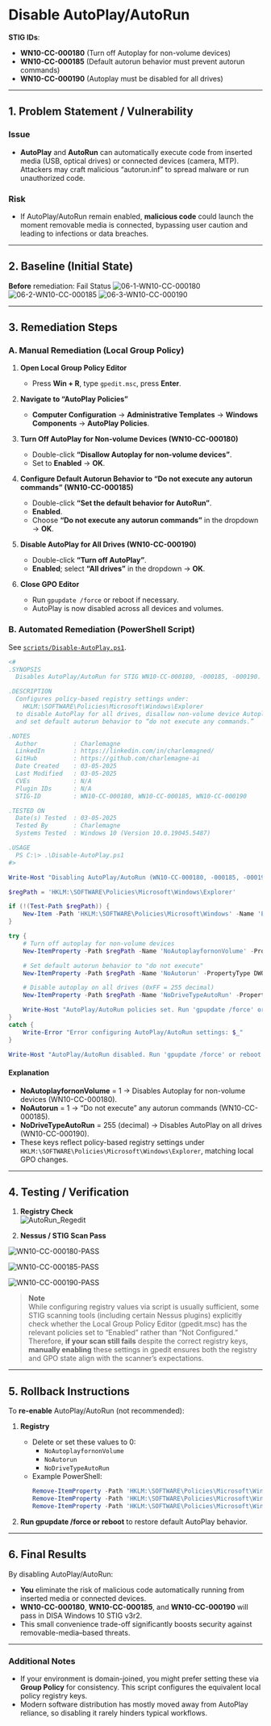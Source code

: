 # Disable AutoPlay/AutoRun
**STIG IDs**:  
- **WN10-CC-000180** (Turn off Autoplay for non-volume devices)  
- **WN10-CC-000185** (Default autorun behavior must prevent autorun commands)  
- **WN10-CC-000190** (Autoplay must be disabled for all drives)

---

## 1. Problem Statement / Vulnerability

### Issue
- **AutoPlay** and **AutoRun** can automatically execute code from inserted media (USB, optical drives) or connected devices (camera, MTP). Attackers may craft malicious “autorun.inf” to spread malware or run unauthorized code.

### Risk
- If AutoPlay/AutoRun remain enabled, **malicious code** could launch the moment removable media is connected, bypassing user caution and leading to infections or data breaches.

---

## 2. Baseline (Initial State)

**Before** remediation: Fail Status
![06-1-WN10-CC-000180](https://github.com/user-attachments/assets/4f767de1-d3a9-438d-a53b-b8f35dc55432)
![06-2-WN10-CC-000185](https://github.com/user-attachments/assets/60d059e8-9256-454f-8348-21f77151baeb)
![06-3-WN10-CC-000190](https://github.com/user-attachments/assets/5a751c8c-4a6e-4fd8-9581-bdd3841804a6)

---

## 3. Remediation Steps

### A. Manual Remediation (Local Group Policy)

1. **Open Local Group Policy Editor**  
   - Press **Win + R**, type `gpedit.msc`, press **Enter**.
2. **Navigate to “AutoPlay Policies”**  
   - **Computer Configuration** → **Administrative Templates** → **Windows Components** → **AutoPlay Policies**.

3. **Turn Off AutoPlay for Non-volume Devices (WN10-CC-000180)**  
   - Double-click **“Disallow Autoplay for non-volume devices”**.  
   - Set to **Enabled** → **OK**.

4. **Configure Default Autorun Behavior to “Do not execute any autorun commands” (WN10-CC-000185)**  
   - Double-click **“Set the default behavior for AutoRun”**.  
   - **Enabled**.  
   - Choose **“Do not execute any autorun commands”** in the dropdown → **OK**.

5. **Disable AutoPlay for All Drives (WN10-CC-000190)**  
   - Double-click **“Turn off AutoPlay”**.  
   - **Enabled**; select **“All drives”** in the dropdown → **OK**.

6. **Close GPO Editor**  
   - Run `gpupdate /force` or reboot if necessary.  
   - AutoPlay is now disabled across all devices and volumes.

### B. Automated Remediation (PowerShell Script)

See [`scripts/Disable-AutoPlay.ps1`](../scripts/Disable-AutoPlay.ps1).

```powershell
<#
.SYNOPSIS
  Disables AutoPlay/AutoRun for STIG WN10-CC-000180, -000185, -000190.

.DESCRIPTION
  Configures policy-based registry settings under:
    HKLM:\SOFTWARE\Policies\Microsoft\Windows\Explorer
  to disable AutoPlay for all drives, disallow non-volume device Autoplay,
  and set default autorun behavior to “do not execute any commands.”

.NOTES
  Author          : Charlemagne
  LinkedIn        : https://linkedin.com/in/charlemagned/
  GitHub          : https://github.com/charlemagne-ai
  Date Created    : 03-05-2025
  Last Modified   : 03-05-2025
  CVEs            : N/A
  Plugin IDs      : N/A
  STIG-ID         : WN10-CC-000180, WN10-CC-000185, WN10-CC-000190

.TESTED ON
  Date(s) Tested  : 03-05-2025
  Tested By       : Charlemagne
  Systems Tested  : Windows 10 (Version 10.0.19045.5487)

.USAGE
  PS C:\> .\Disable-AutoPlay.ps1
#>

Write-Host "Disabling AutoPlay/AutoRun (WN10-CC-000180, -000185, -000190)..." -ForegroundColor Cyan

$regPath = 'HKLM:\SOFTWARE\Policies\Microsoft\Windows\Explorer'

if (!(Test-Path $regPath)) {
    New-Item -Path 'HKLM:\SOFTWARE\Policies\Microsoft\Windows' -Name 'Explorer' -Force | Out-Null
}

try {
    # Turn off autoplay for non-volume devices
    New-ItemProperty -Path $regPath -Name 'NoAutoplayfornonVolume' -PropertyType DWORD -Value 1 -Force | Out-Null

    # Set default autorun behavior to "do not execute"
    New-ItemProperty -Path $regPath -Name 'NoAutorun' -PropertyType DWORD -Value 1 -Force | Out-Null

    # Disable autoplay on all drives (0xFF = 255 decimal)
    New-ItemProperty -Path $regPath -Name 'NoDriveTypeAutoRun' -PropertyType DWORD -Value 255 -Force | Out-Null

    Write-Host "AutoPlay/AutoRun policies set. Run 'gpupdate /force' or reboot."
}
catch {
    Write-Error "Error configuring AutoPlay/AutoRun settings: $_"
}

Write-Host "AutoPlay/AutoRun disabled. Run 'gpupdate /force' or reboot to finalize changes." -ForegroundColor Yellow
```

#### Explanation

- **NoAutoplayfornonVolume** = 1 → Disables Autoplay for non-volume devices (WN10-CC-000180).  
- **NoAutorun** = 1 → “Do not execute” any autorun commands (WN10-CC-000185).  
- **NoDriveTypeAutoRun** = 255 (decimal) → Disables AutoPlay on all drives (WN10-CC-000190).  
- These keys reflect policy-based registry settings under `HKLM:\SOFTWARE\Policies\Microsoft\Windows\Explorer`, matching local GPO changes.

---

## 4. Testing / Verification

1. **Registry Check**  
   ![AutoRun_Regedit](https://github.com/user-attachments/assets/df085bc2-5506-4a99-8841-91440ba82c1a)


2. **Nessus / STIG Scan Pass**  

  ![WN10-CC-000180-PASS](https://github.com/user-attachments/assets/762f1730-4279-4e17-9b9d-c1959aa60052)

  ![WN10-CC-000185-PASS](https://github.com/user-attachments/assets/2d7f71dd-b1e8-4ded-a4e6-6f62f9e2d178)

  ![WN10-CC-000190-PASS](https://github.com/user-attachments/assets/56a79f6c-99ed-4663-b5ad-dcbc7620abb2)



> **Note**  
> While configuring registry values via script is usually sufficient, some STIG scanning tools (including certain Nessus plugins) explicitly check whether the Local Group Policy Editor (gpedit.msc) has the relevant policies set to “Enabled” rather than “Not Configured.”  
> Therefore, **if your scan still fails** despite the correct registry keys, **manually enabling** these settings in gpedit ensures both the registry and GPO state align with the scanner’s expectations.

---

## 5. Rollback Instructions

To **re-enable** AutoPlay/AutoRun (not recommended):

1. **Registry**  
   - Delete or set these values to 0:
     - `NoAutoplayfornonVolume`  
     - `NoAutorun`  
     - `NoDriveTypeAutoRun`  
   - Example PowerShell:
     ```powershell
     Remove-ItemProperty -Path 'HKLM:\SOFTWARE\Policies\Microsoft\Windows\Explorer' -Name 'NoAutoplayfornonVolume'
     Remove-ItemProperty -Path 'HKLM:\SOFTWARE\Policies\Microsoft\Windows\Explorer' -Name 'NoAutorun'
     Remove-ItemProperty -Path 'HKLM:\SOFTWARE\Policies\Microsoft\Windows\Explorer' -Name 'NoDriveTypeAutoRun'
     ```

2. **Run gpupdate /force or reboot** to restore default AutoPlay behavior.

---

## 6. Final Results

By disabling AutoPlay/AutoRun:

- **You** eliminate the risk of malicious code automatically running from inserted media or connected devices.
- **WN10-CC-000180**, **WN10-CC-000185**, and **WN10-CC-000190** will pass in DISA Windows 10 STIG v3r2.
- This small convenience trade-off significantly boosts security against removable-media–based threats.

---

### Additional Notes

- If your environment is domain-joined, you might prefer setting these via **Group Policy** for consistency. This script configures the equivalent local policy registry keys.
- Modern software distribution has mostly moved away from AutoPlay reliance, so disabling it rarely hinders typical workflows.

